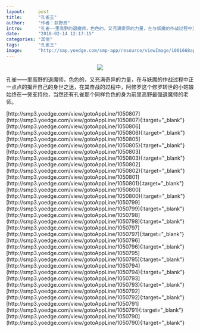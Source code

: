 ```yaml
---
layout:     post
title:      "孔雀王"
author:     "作者：荻野真"
intro:      "孔雀——里高野的退魔师，色色的，又充满奇异的力量，在与妖魔的作战过程中正一点点的揭开自己的身世之迷，在其奋战的过程中，阿修罗这个修罗转世的小姑娘始终在一旁支持他，当然还有孔雀那个同样色色的身为前里高野最强退魔师的老师。"
date:       "2018-02-14 12:17:15"
categories: "其他"
tags:       "孔雀王"
image:      "http://smp.yoedge.com/smp-app/resource/viewImage/1001668appline.png"
---
```

<div style="text-align: center">
<p><img src="http://smp.yoedge.com/smp-app/resource/viewImage/1001668appline.png"/></p>
</div>
<p class="post-meta">
<span>孔雀——里高野的退魔师，色色的，又充满奇异的力量，在与妖魔的作战过程中正一点点的揭开自己的身世之迷，在其奋战的过程中，阿修罗这个修罗转世的小姑娘始终在一旁支持他，当然还有孔雀那个同样色色的身为前里高野最强退魔师的老师。</span>
</p>
[http://smp3.yoedge.com/view/gotoAppLine/1050807](http://smp3.yoedge.com/view/gotoAppLine/1050807){:target="_blank"}
[http://smp3.yoedge.com/view/gotoAppLine/1050806](http://smp3.yoedge.com/view/gotoAppLine/1050806){:target="_blank"}
[http://smp3.yoedge.com/view/gotoAppLine/1050805](http://smp3.yoedge.com/view/gotoAppLine/1050805){:target="_blank"}
[http://smp3.yoedge.com/view/gotoAppLine/1050803](http://smp3.yoedge.com/view/gotoAppLine/1050803){:target="_blank"}
[http://smp3.yoedge.com/view/gotoAppLine/1050802](http://smp3.yoedge.com/view/gotoAppLine/1050802){:target="_blank"}
[http://smp3.yoedge.com/view/gotoAppLine/1050801](http://smp3.yoedge.com/view/gotoAppLine/1050801){:target="_blank"}
[http://smp3.yoedge.com/view/gotoAppLine/1050800](http://smp3.yoedge.com/view/gotoAppLine/1050800){:target="_blank"}
[http://smp3.yoedge.com/view/gotoAppLine/1050799](http://smp3.yoedge.com/view/gotoAppLine/1050799){:target="_blank"}
[http://smp3.yoedge.com/view/gotoAppLine/1050798](http://smp3.yoedge.com/view/gotoAppLine/1050798){:target="_blank"}
[http://smp3.yoedge.com/view/gotoAppLine/1050797](http://smp3.yoedge.com/view/gotoAppLine/1050797){:target="_blank"}
[http://smp3.yoedge.com/view/gotoAppLine/1050796](http://smp3.yoedge.com/view/gotoAppLine/1050796){:target="_blank"}
[http://smp3.yoedge.com/view/gotoAppLine/1050795](http://smp3.yoedge.com/view/gotoAppLine/1050795){:target="_blank"}
[http://smp3.yoedge.com/view/gotoAppLine/1050794](http://smp3.yoedge.com/view/gotoAppLine/1050794){:target="_blank"}
[http://smp3.yoedge.com/view/gotoAppLine/1050793](http://smp3.yoedge.com/view/gotoAppLine/1050793){:target="_blank"}
[http://smp3.yoedge.com/view/gotoAppLine/1050792](http://smp3.yoedge.com/view/gotoAppLine/1050792){:target="_blank"}
[http://smp3.yoedge.com/view/gotoAppLine/1050791](http://smp3.yoedge.com/view/gotoAppLine/1050791){:target="_blank"}
[http://smp3.yoedge.com/view/gotoAppLine/1050790](http://smp3.yoedge.com/view/gotoAppLine/1050790){:target="_blank"}


